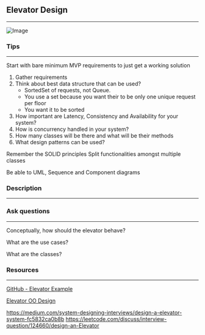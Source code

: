## Elevator Design
---

![Image](https://1.bp.blogspot.com/-z7GMS9_lG0E/UJ545jL2flI/AAAAAAAADFE/0eU-5yvhKQw/s1600/elevator-class+diagram.png)


### Tips
---
Start with bare minimum MVP requirements to just get a working solution

1. Gather requirements
2. Think about best data structure that can be used?  
    * SortedSet of requests, not Queue.
    * You use a set because you want their to be only one unique request per floor
    * You want it to be sorted
3. How important are Latency, Consistency and Availability for your system?
4. How is concurrency handled in your system?
5. How many classes will be there and what will be their methods
6. What design patterns can be used?

Remember the SOLID principles
Split functionalities amongst multiple classes

Be able to UML, Sequence and Component diagrams


### Description
---
### Ask questions
---
Conceptually, how should the elevator behave?

What are the use cases?

What are the classes?


### Resources
---
[GitHub - Elevator Example](https://github.com/mission-peace/Design/tree/master/Elevator/src/com/elevator/base)

[Elevator OO Design](https://massivetechinterview.blogspot.com/2015/07/thought-works-object-oriented-design.html)

https://medium.com/system-designing-interviews/design-a-elevator-system-fc5832ca0b8b
https://leetcode.com/discuss/interview-question/124660/design-an-Elevator
